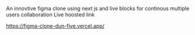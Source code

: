 An innovtive figma clone using next js and live blocks for continous multiple users collaboration
Live hoosted link

https://figma-clone-dun-five.vercel.app/
